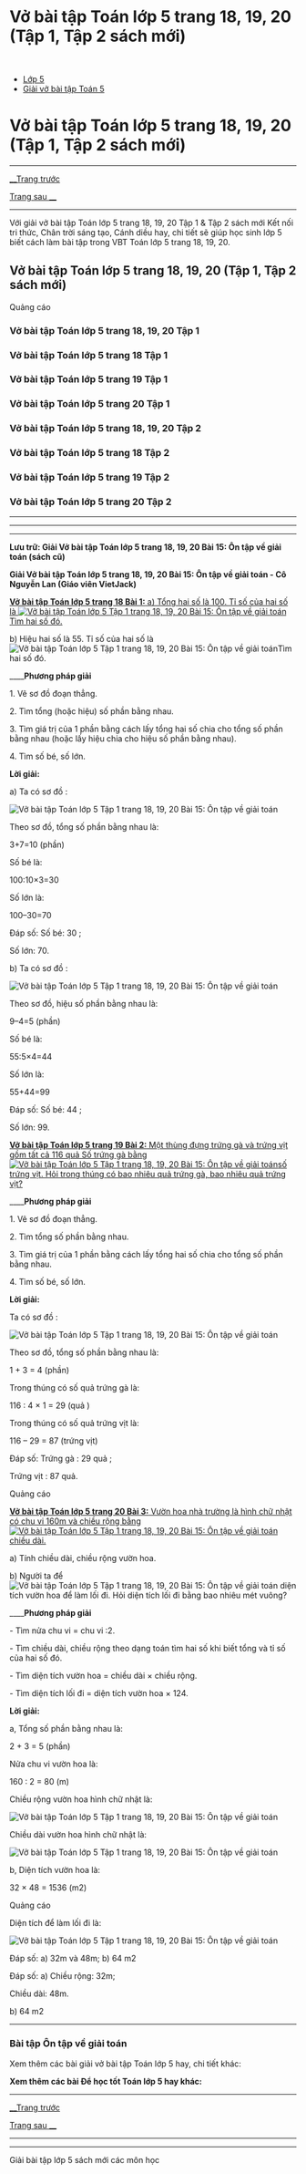 # Vở bài tập Toán lớp 5 trang 18, 19, 20 (Tập 1, Tập 2 sách mới)

﻿

  * [Lớp 5](https://vietjack.com/series/lop-5.jsp)
  * [Giải vở bài tập Toán 5](https://vietjack.com/giai-vo-bai-tap-toan-5/index.jsp)



# Vở bài tập Toán lớp 5 trang 18, 19, 20 (Tập 1, Tập 2 sách mới)

* * *

[__Trang trước](https://vietjack.com/giai-vo-bai-tap-toan-5/bai-14-luyen-tap-chung.jsp)

[Trang sau __](https://vietjack.com/giai-vo-bai-tap-toan-5/bai-16-on-tap-va-bo-sung-ve-giai-toan.jsp)

* * *

Với giải vở bài tập Toán lớp 5 trang 18, 19, 20 Tập 1 & Tập 2 sách mới Kết nối tri thức, Chân trời sáng tạo, Cánh diều hay, chi tiết sẽ giúp học sinh lớp 5 biết cách làm bài tập trong VBT Toán lớp 5 trang 18, 19, 20.

## Vở bài tập Toán lớp 5 trang 18, 19, 20 (Tập 1, Tập 2 sách mới)

Quảng cáo

### Vở bài tập Toán lớp 5 trang 18, 19, 20 Tập 1

### Vở bài tập Toán lớp 5 trang 18 Tập 1

### Vở bài tập Toán lớp 5 trang 19 Tập 1

### Vở bài tập Toán lớp 5 trang 20 Tập 1

### Vở bài tập Toán lớp 5 trang 18, 19, 20 Tập 2

### Vở bài tập Toán lớp 5 trang 18 Tập 2

### Vở bài tập Toán lớp 5 trang 19 Tập 2

### Vở bài tập Toán lớp 5 trang 20 Tập 2

* * *

* * *

* * *

**Lưu trữ: Giải Vở bài tập Toán lớp 5 trang 18, 19, 20 Bài 15: Ôn tập về giải toán (sách cũ)**

**Giải Vở bài tập Toán lớp 5 trang 18, 19, 20 Bài 15: Ôn tập về giải toán - Cô Nguyễn Lan (Giáo viên VietJack)**

[**Vở bài tập Toán lớp 5 trang 18 Bài 1:** a) Tổng hai số là 100. Tỉ số của hai số là ![Vở bài tập Toán lớp 5 Tập 1 trang 18, 19, 20 Bài 15: Ôn tập về giải toán](https://vietjack.com/giai-vo-bai-tap-toan-5/images/bai-1-trang-18-vbt-toan-5-tap-1.PNG)Tìm hai số đó.](https://vietjack.com/giai-vo-bai-tap-toan-5/bai-1-trang-18-vbt-toan-5-tap-1.jsp)

b) Hiệu hai số là 55. Tỉ số của hai số là ![Vở bài tập Toán lớp 5 Tập 1 trang 18, 19, 20 Bài 15: Ôn tập về giải toán](https://vietjack.com/giai-vo-bai-tap-toan-5/images/bai-1-trang-18-vbt-toan-5-tap-1-2.PNG)Tìm hai số đó.

____**Phương pháp giải**

1\. Vẽ sơ đồ đoạn thẳng.

2\. Tìm tổng (hoặc hiệu) số phần bằng nhau.

3\. Tìm giá trị của 1 phần bằng cách lấy tổng hai số chia cho tổng số phần bằng nhau (hoặc lấy hiệu chia cho hiệu số phần bằng nhau).

4\. Tìm số bé, số lớn.

**Lời giải:**

a) Ta có sơ đồ :

![Vở bài tập Toán lớp 5 Tập 1 trang 18, 19, 20 Bài 15: Ôn tập về giải toán](https://vietjack.com/giai-vo-bai-tap-toan-5/images/bai-1-trang-18-vbt-toan-5-tap-1-1.PNG)

Theo sơ đồ, tổng số phần bằng nhau là:

3+7=10 (phần)

Số bé là: 

100:10×3=30

Số lớn là:

100–30=70

Đáp số: Số bé: 30 ;

Số lớn: 70.

b) Ta có sơ đồ :

![Vở bài tập Toán lớp 5 Tập 1 trang 18, 19, 20 Bài 15: Ôn tập về giải toán](https://vietjack.com/giai-vo-bai-tap-toan-5/images/bai-1-trang-18-vbt-toan-5-tap-1-3.PNG)

Theo sơ đồ, hiệu số phần bằng nhau là:

9–4=5 (phần)

Số bé là:

55:5×4=44

Số lớn là:

55+44=99

Đáp số: Số bé: 44 ;

Số lớn: 99.

[**Vở bài tập Toán lớp 5 trang 19 Bài 2:** Một thùng đựng trứng gà và trứng vịt gồm tất cả 116 quả Số trứng gà bằng![Vở bài tập Toán lớp 5 Tập 1 trang 18, 19, 20 Bài 15: Ôn tập về giải toán](https://vietjack.com/giai-vo-bai-tap-toan-5/images/bai-2-trang-19-vbt-toan-5-tap-1.PNG)số trứng vịt. Hỏi trong thúng có bao nhiêu quả trứng gà, bao nhiêu quả trứng vịt?](https://vietjack.com/giai-vo-bai-tap-toan-5/bai-2-trang-19-vbt-toan-5-tap-1.jsp)

____**Phương pháp giải**

1\. Vẽ sơ đồ đoạn thẳng.

2\. Tìm tổng số phần bằng nhau.

3\. Tìm giá trị của 1 phần bằng cách lấy tổng hai số chia cho tổng số phần bằng nhau.

4\. Tìm số bé, số lớn.

**Lời giải:**

Ta có sơ đồ :

![Vở bài tập Toán lớp 5 Tập 1 trang 18, 19, 20 Bài 15: Ôn tập về giải toán](https://vietjack.com/giai-vo-bai-tap-toan-5/images/bai-2-trang-19-vbt-toan-5-tap-1-1.PNG)

Theo sơ đồ, tổng số phần bằng nhau là:

1 + 3 = 4 (phần)

Trong thúng có số quả trứng gà là:

116 : 4 × 1 = 29 (quả )

Trong thúng có số quả trứng vịt là:

116 – 29 = 87 (trứng vịt)

Đáp số: Trứng gà : 29 quả ;

Trứng vịt : 87 quả. 

Quảng cáo

[**Vở bài tập Toán lớp 5 trang 20 Bài 3:** Vườn hoa nhà trường là hình chữ nhật có chu vi 160m và chiều rộng bằng![Vở bài tập Toán lớp 5 Tập 1 trang 18, 19, 20 Bài 15: Ôn tập về giải toán](https://vietjack.com/giai-vo-bai-tap-toan-5/images/bai-3-trang-20-vbt-toan-5-tap-1.PNG)chiều dài.](https://vietjack.com/giai-vo-bai-tap-toan-5/bai-3-trang-20-vbt-toan-5-tap-1.jsp)

a) Tính chiều dài, chiều rộng vườn hoa.

b) Người ta để ![Vở bài tập Toán lớp 5 Tập 1 trang 18, 19, 20 Bài 15: Ôn tập về giải toán](https://vietjack.com/giai-vo-bai-tap-toan-5/images/bai-3-trang-20-vbt-toan-5-tap-1-1.PNG) diện tích vườn hoa để làm lối đi. Hỏi diện tích lối đi bằng bao nhiêu mét vuông?

____**Phương pháp giải**

\- Tìm nửa chu vi = chu vi :2.

\- Tìm chiều dài, chiều rộng theo dạng toán tìm hai số khi biết tổng và tỉ số của hai số đó.

\- Tìm diện tích vườn hoa = chiều dài × chiều rộng.

\- Tìm diện tích lối đi = diện tích vườn hoa × 124.

**Lời giải:**

a, Tổng số phần bằng nhau là:

2 + 3 = 5 (phần)

Nửa chu vi vườn hoa là:

160 : 2 = 80 (m)

Chiều rộng vườn hoa hình chữ nhật là:

![Vở bài tập Toán lớp 5 Tập 1 trang 18, 19, 20 Bài 15: Ôn tập về giải toán](https://vietjack.com/giai-vo-bai-tap-toan-5/images/bai-3-trang-20-vbt-toan-5-tap-1-2.PNG)

Chiều dài vườn hoa hình chữ nhật là: 

![Vở bài tập Toán lớp 5 Tập 1 trang 18, 19, 20 Bài 15: Ôn tập về giải toán](https://vietjack.com/giai-vo-bai-tap-toan-5/images/bai-3-trang-20-vbt-toan-5-tap-1-3.PNG)

b, Diện tích vườn hoa là:

32 × 48 = 1536 (m2)

Quảng cáo

Diện tích để làm lối đi là:

![Vở bài tập Toán lớp 5 Tập 1 trang 18, 19, 20 Bài 15: Ôn tập về giải toán](https://vietjack.com/giai-vo-bai-tap-toan-5/images/bai-3-trang-20-vbt-toan-5-tap-1-4.PNG)

Đáp số: a) 32m và 48m; b) 64 m2

Đáp số: a) Chiều rộng: 32m;

Chiều dài: 48m.

b) 64 m2

* * *

### **Bài tập Ôn tập về giải toán**

Xem thêm các bài giải vở bài tập Toán lớp 5 hay, chi tiết khác:

**Xem thêm các bài Để học tốt Toán lớp 5 hay khác:**

* * *

[__Trang trước](https://vietjack.com/giai-vo-bai-tap-toan-5/bai-14-luyen-tap-chung.jsp)

[Trang sau __](https://vietjack.com/giai-vo-bai-tap-toan-5/bai-16-on-tap-va-bo-sung-ve-giai-toan.jsp)

* * *

* * *

Giải bài tập lớp 5 sách mới các môn học
